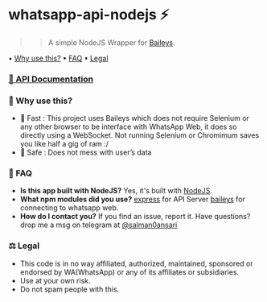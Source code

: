 # whatsapp-api-nodejs ⚡
>> A simple NodeJS Wrapper for [Baileys](https://github.com/adiwajshing/Baileys). 

• [Why use this?](https://github.com/salman0ansari/whatsapp-api-nodejs#whyuse) • [FAQ](https://github.com/salman0ansari/whatsapp-api-nodejs#faq) • [Legal](https://github.com/salman0ansari/whatsapp-api-nodejs#legal) 
### [📃 API Documentation](https://github.com/salman0ansari/whatsapp-api-nodejs/blob/main/APIDOC.md)

### [](https://github.com/salman0ansari/whatsapp-api-nodejs#whyuse)🧐 Why use this?
- 🌠 Fast : This project uses Baileys which does not require Selenium or any other browser to be interface with WhatsApp Web, it does so directly using a WebSocket. Not running Selenium or Chromimum saves you like half a gig of ram :/
- 🔑 Safe : Does not mess with user’s data


### [](https://github.com/salman0ansari/whatsapp-api-nodejs#faq)🤔 FAQ
-  **Is this app built with NodeJS?**
    Yes, it's built with [NodeJS](https://nodejs.org/en/).
-  **What npm modules did you use?**
  [express](https://github.com/expressjs/express) for API Server
  [baileys](https://github.com/adiwajshing/Baileys) for connecting to whatsapp web.
-  **How do I contact you?**
If you find an issue, report it. Have questions? drop me a msg on telegram at [@salman0ansari](https://t.me/salman0ansari)


### [](https://github.com/salman0ansari/whatsapp-api-nodejs#legal)⚖️ Legal
- This code is in no way affiliated, authorized, maintained, sponsored or endorsed by WA(WhatsApp) or any of its affiliates or subsidiaries.
- Use at your own risk.
- Do not spam people with this.
